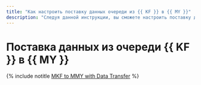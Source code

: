 ```yaml
---
title: "Как настроить поставку данных очереди из {{ KF }} в {{ MY }}"
description: "Следуя данной инструкции, вы сможете настроить поставку данных очереди из {{ KF }} в {{ MY }} с помощью {{ data-transfer-full-name }}."
---
```


# Поставка данных из очереди {{ KF }} в {{ MY }}

{% include notitle [MKF to MMY with Data Transfer](../../_tutorials/dataplatform/data-transfer-mkf-mmy.md) %}
